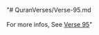 "# QuranVerses/Verse-95.md <br> <br>For more infos, See [Verse 95](https://www.quranbookk.com/quran/search?q=95)"